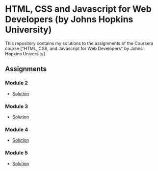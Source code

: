 # HTML, CSS and Javascript for Web Developers (by Johns Hopkins University)

This repository contains my solutions to the assignments of the Coursera course
["HTML, CSS, and Javascript for Web Developers" by Johns Hopkins University]

## Assignments

### Module 2
* [Solution](https://goggle.github.io/Coursera_HTML-CSS-Javascript-for-Web-Developers/module2_solution/)

### Module 3
* [Solution](https://goggle.github.io/Coursera_HTML-CSS-Javascript-for-Web-Developers/module3_solution/)

### Module 4
* [Solution](https://goggle.github.io/Coursera_HTML-CSS-Javascript-for-Web-Developers/module4_solution/)

### Module 5
* [Solution](https://goggle.github.io/Coursera_HTML-CSS-Javascript-for-Web-Developers/module5_solution/)
